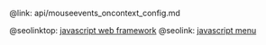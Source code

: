 @link: api/mouseevents_oncontext_config.md

@seolinktop: [javascript web framework](https://webix.com)
@seolink: [javascript menu](https://webix.com/widget/menu/)